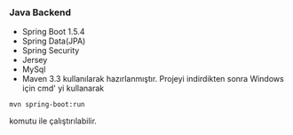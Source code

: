 ### Java Backend

* Spring Boot 1.5.4
* Spring Data(JPA)
* Spring Security
* Jersey
* MySql
* Maven 3.3 kullanılarak hazırlanmıştır. Projeyi indirdikten sonra Windows için cmd' yi kullanarak

```
mvn spring-boot:run
```
komutu ile çalıştırılabilir.